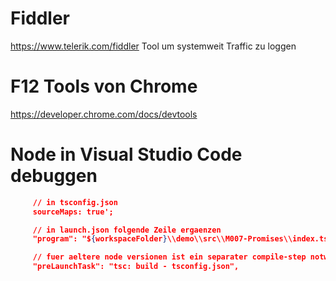 # Fiddler

https://www.telerik.com/fiddler
Tool um systemweit Traffic zu loggen

# F12 Tools von Chrome

https://developer.chrome.com/docs/devtools

# Node in Visual Studio Code debuggen

```json
     // in tsconfig.json
     sourceMaps: true';
```

```json
     // in launch.json folgende Zeile ergaenzen
     "program": "${workspaceFolder}\\demo\\src\\M007-Promises\\index.ts",

     // fuer aeltere node versionen ist ein separater compile-step notwendig
     "preLaunchTask": "tsc: build - tsconfig.json",
```
